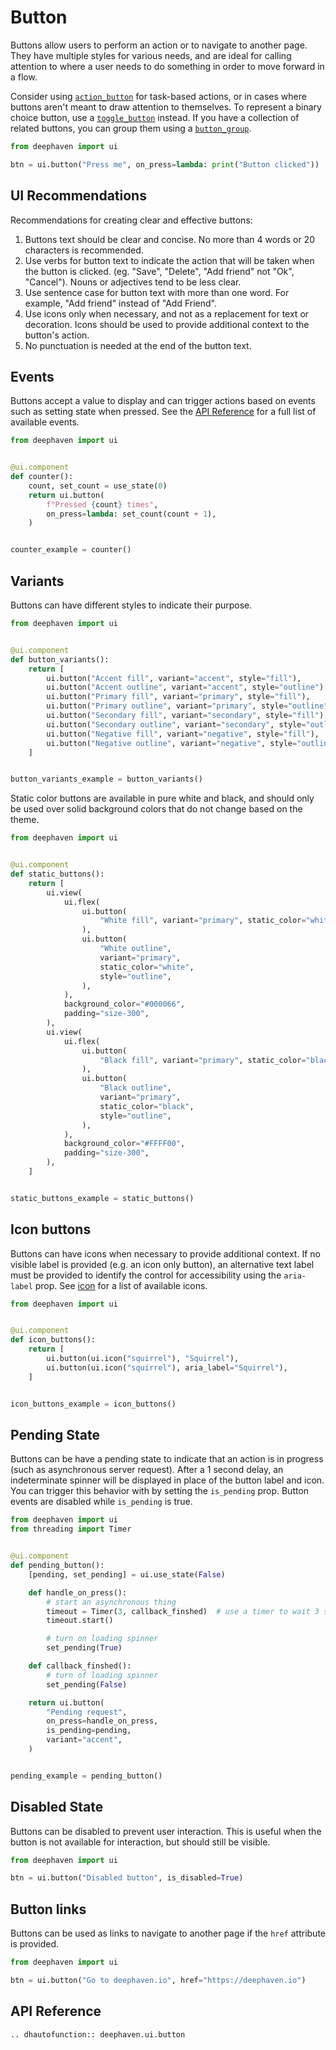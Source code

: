 # Button

Buttons allow users to perform an action or to navigate to another page. They have multiple styles for various needs, and are ideal for calling attention to where a user needs to do something in order to move forward in a flow.

Consider using [`action_button`](./action_button.md) for task-based actions, or in cases where buttons aren't meant to draw attention to themselves. To represent a binary choice button, use a [`toggle_button`](./toggle_button.md) instead. If you have a collection of related buttons, you can group them using a [`button_group`](./button_group.md).

```python
from deephaven import ui

btn = ui.button("Press me", on_press=lambda: print("Button clicked"))
```

## UI Recommendations

Recommendations for creating clear and effective buttons:

1. Buttons text should be clear and concise. No more than 4 words or 20 characters is recommended.
2. Use verbs for button text to indicate the action that will be taken when the button is clicked. (eg. "Save", "Delete", "Add friend" not "Ok", "Cancel"). Nouns or adjectives tend to be less clear.
3. Use sentence case for button text with more than one word. For example, "Add friend" instead of "Add Friend".
4. Use icons only when necessary, and not as a replacement for text or decoration. Icons should be used to provide additional context to the button's action.
5. No punctuation is needed at the end of the button text.

## Events

Buttons accept a value to display and can trigger actions based on events such as setting state when pressed. See the [API Reference](#api-reference) for a full list of available events.

```python
from deephaven import ui


@ui.component
def counter():
    count, set_count = use_state(0)
    return ui.button(
        f"Pressed {count} times",
        on_press=lambda: set_count(count + 1),
    )


counter_example = counter()
```

## Variants

Buttons can have different styles to indicate their purpose.

```python
from deephaven import ui


@ui.component
def button_variants():
    return [
        ui.button("Accent fill", variant="accent", style="fill"),
        ui.button("Accent outline", variant="accent", style="outline"),
        ui.button("Primary fill", variant="primary", style="fill"),
        ui.button("Primary outline", variant="primary", style="outline"),
        ui.button("Secondary fill", variant="secondary", style="fill"),
        ui.button("Secondary outline", variant="secondary", style="outline"),
        ui.button("Negative fill", variant="negative", style="fill"),
        ui.button("Negative outline", variant="negative", style="outline"),
    ]


button_variants_example = button_variants()
```

Static color buttons are available in pure white and black, and should only be used over solid background colors that do not change based on the theme.

```python
from deephaven import ui


@ui.component
def static_buttons():
    return [
        ui.view(
            ui.flex(
                ui.button(
                    "White fill", variant="primary", static_color="white", style="fill"
                ),
                ui.button(
                    "White outline",
                    variant="primary",
                    static_color="white",
                    style="outline",
                ),
            ),
            background_color="#000066",
            padding="size-300",
        ),
        ui.view(
            ui.flex(
                ui.button(
                    "Black fill", variant="primary", static_color="black", style="fill"
                ),
                ui.button(
                    "Black outline",
                    variant="primary",
                    static_color="black",
                    style="outline",
                ),
            ),
            background_color="#FFFF00",
            padding="size-300",
        ),
    ]


static_buttons_example = static_buttons()
```

## Icon buttons

Buttons can have icons when necessary to provide additional context. If no visible label is provided (e.g. an icon only button), an alternative text label must be provided to identify the control for accessibility using the `aria-label` prop. See [icon](./icon.md) for a list of available icons.

```python
from deephaven import ui


@ui.component
def icon_buttons():
    return [
        ui.button(ui.icon("squirrel"), "Squirrel"),
        ui.button(ui.icon("squirrel"), aria_label="Squirrel"),
    ]


icon_buttons_example = icon_buttons()
```

## Pending State

Buttons can be have a pending state to indicate that an action is in progress (such as asynchronous server request). After a 1 second delay, an indeterminate spinner will be displayed in place of the button label and icon. You can trigger this behavior with by setting the `is_pending` prop. Button events are disabled while `is_pending` is true.

```python
from deephaven import ui
from threading import Timer


@ui.component
def pending_button():
    [pending, set_pending] = ui.use_state(False)

    def handle_on_press():
        # start an asynchronous thing
        timeout = Timer(3, callback_finshed)  # use a timer to wait 3 seconds
        timeout.start()

        # turn on loading spinner
        set_pending(True)

    def callback_finshed():
        # turn of loading spinner
        set_pending(False)

    return ui.button(
        "Pending request",
        on_press=handle_on_press,
        is_pending=pending,
        variant="accent",
    )


pending_example = pending_button()
```

## Disabled State

Buttons can be disabled to prevent user interaction. This is useful when the button is not available for interaction, but should still be visible.

```python
from deephaven import ui

btn = ui.button("Disabled button", is_disabled=True)
```

## Button links

Buttons can be used as links to navigate to another page if the `href` attribute is provided.

```python
from deephaven import ui

btn = ui.button("Go to deephaven.io", href="https://deephaven.io")
```

## API Reference

```{eval-rst}
.. dhautofunction:: deephaven.ui.button
```
